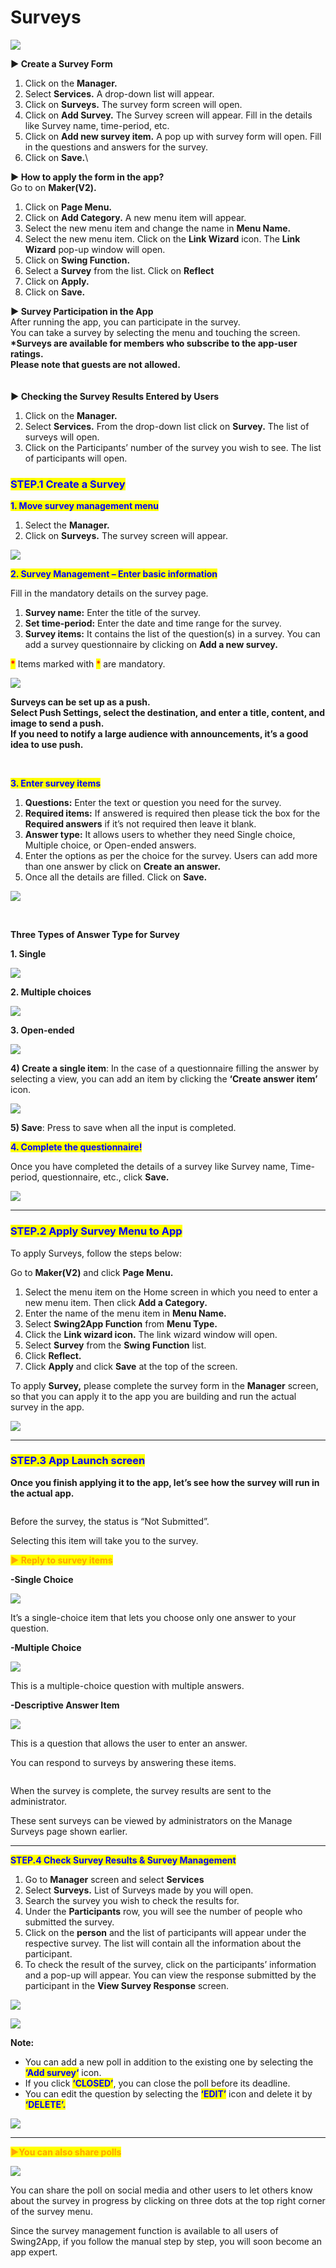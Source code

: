# Surveys

![](https://support.swing2app.com/wp-content/uploads/2018/10/Survey.png)

**▶ Create a Survey Form**&#x20;

1. Click on the **Manager.**
2. Select **Services.** A drop-down list will appear.
3. Click on **Surveys.** The survey form screen will open.
4. Click on **Add Survey.** The Survey screen will appear. Fill in the details like Survey name, time-period, etc.
5. Click on **Add new survey item.** A pop up with survey form will open. Fill in the questions and answers for the survey.&#x20;
6. Click on **Save.**\


**▶ How to apply the form in the app?**\
Go to on **Maker(V2).**

1. Click on **Page Menu.**&#x20;
2. Click on **Add Category.** A new menu item will appear.
3. Select the new menu item and change the name in **Menu Name.**
4. Select the new menu item. Click on the **Link Wizard** icon. The **Link Wizard** pop-up window will open.&#x20;
5. Click on **Swing Function.**&#x20;
6. Select a **Survey** from the list. Click on **Reflect**
7. Click on **Apply.**
8. Click on **Save.**

**▶ Survey Participation in the App**\
After running the app, you can participate in the survey.\
You can take a survey by selecting the menu and touching the screen.\
**\*Surveys are available for members who subscribe to the app-user ratings.** \
**Please note that guests are not allowed.**\
\
\
**▶ Checking the Survey Results Entered by Users**

1. Click on the **Manager.**
2. Select **Services.** From the drop-down list click on **Survey.** The list of surveys will open.
3. Click on the Participants’ number of the survey you wish to see. The list of participants will open.



### <mark style="color:blue;">**STEP.1 Create a Survey**</mark>

<mark style="color:blue;">**1. Move survey management menu**</mark>

1. Select the **Manager.**
2. Click on **Surveys.** The survey screen will appear.

![](https://support.swing2app.com/wp-content/uploads/2018/10/e-2.png)

<mark style="color:blue;">**2. Survey Management – Enter basic information**</mark>

Fill in the mandatory details on the survey page.

1. **Survey name:** Enter the title of the survey.
2. **Set time-period:** Enter the date and time range for the survey.
3. **Survey items:** It contains the list of the question(s) in a survey. You can add a survey questionnaire by clicking on **Add a new survey.**

<mark style="color:red;">**\***</mark> Items marked with <mark style="color:red;">\*</mark> are mandatory.

![](https://support.swing2app.com/wp-content/uploads/2018/10/e9.png)

​**Surveys can be set up as a push.**\
**Select Push Settings, select the destination, and enter a title, content, and image to send a push.**\
**If you need to notify a large audience with announcements, it’s a good idea to use push.** &#x20;

**​**

<mark style="color:blue;">**3. Enter survey items**</mark>

1. **Questions:** Enter the text or question you need for the survey.
2. **Required items:** If answered is required then please tick the box for the **Required answers** if it’s not required then leave it blank.
3. **Answer type:** It allows users to whether they need Single choice, Multiple choice, or Open-ended answers.
4. Enter the options as per the choice for the survey. Users can add more than one answer by click on **Create an answer.**
5. Once all the details are filled. Click on **Save.**

![](https://support.swing2app.com/wp-content/uploads/2018/10/e10.png)

**​**

**Three Types of Answer Type for Survey**

**1. Single**

![](https://support.swing2app.com/wp-content/uploads/2018/10/Screenshot-2020-04-13-at-23.38.42.png)

**2. Multiple choices**

![](https://support.swing2app.com/wp-content/uploads/2018/10/Screenshot-2020-04-13-at-23.38.57.png)

**3. Open-ended**

![](https://support.swing2app.com/wp-content/uploads/2018/10/Screenshot-2020-04-13-at-23.39.15.png)

**4) Create a single item**: In the case of a questionnaire filling the answer by selecting a view, you can add an item by clicking the **‘Create answer item’** icon.

![](https://support.swing2app.com/wp-content/uploads/2018/10/%EB%85%B9%ED%99%94\_2020\_05\_07\_13\_13\_38\_852.gif)

​**5) Save**: Press to save when all the input is completed.



<mark style="color:blue;">**4. Complete the questionnaire!**</mark>

Once you have completed the details of a survey like Survey name, Time-period, questionnaire, etc., click **Save.**

![](https://support.swing2app.com/wp-content/uploads/2018/10/Survey4.png)

***

### <mark style="color:blue;">**STEP.2 Apply Survey Menu to App**</mark>

To apply Surveys, follow the steps below:

Go to **Maker(V2)** and click **Page Menu.**

1. Select the menu item on the Home screen in which you need to enter a new menu item. Then click **Add a Category.**
2. Enter the name of the menu item in **Menu Name.**
3. Select **Swing2App Function** from **Menu Type.**
4. Click the **Link wizard icon.** The link wizard window will open.
5. Select **Survey** from the **Swing Function** list.
6. Click **Reflect.**
7. Click **Apply** and click **Save** at the top of the screen.

To apply **Survey,** please complete the survey form in the **Manager** screen, so that you can apply it to the app you are building and run the actual survey in the app.

![](https://support.swing2app.com/wp-content/uploads/2018/10/up2.png)

***

### <mark style="color:blue;">**STEP.3 App Launch screen**</mark>

**Once you finish applying it to the app, let’s see how the survey will run in the actual app.**

<figure><img src="../../../.gitbook/assets/Group-27d0@3x (1).png" alt=""><figcaption></figcaption></figure>

Before the survey, the status is “Not Submitted”.

Selecting this item will take you to the survey.

<mark style="color:orange;">**▶ Reply to survey items**</mark>

**-Single Choice**

![](https://support.swing2app.com/wp-content/uploads/2018/10/Group-188@3x.png)

It’s a single-choice item that lets you choose only one answer to your question.



**-Multiple Choice**

![](https://support.swing2app.com/wp-content/uploads/2018/10/Group-187@3x.png)

This is a multiple-choice question with multiple answers.



**-Descriptive Answer Item**

![](https://support.swing2app.com/wp-content/uploads/2018/10/Group-186@3x.png)

This is a question that allows the user to enter an answer.

You can respond to surveys by answering these items.

<figure><img src="../../../.gitbook/assets/Group-27d0@3x.png" alt=""><figcaption></figcaption></figure>

When the survey is complete, the survey results are sent to the administrator.

These sent surveys can be viewed by administrators on the Manage Surveys page shown earlier.

***

<mark style="color:blue;">**STEP.4 Check Survey Results & Survey Management**</mark>

1. Go to **Manager** screen and select **Services**
2. Select **Surveys.** List of Surveys made by you will open.
3. Search the survey you wish to check the results for.
4. Under the **Participants** row, you will see the number of people who submitted the survey.
5. Click on the **person** and the list of participants will appear under the respective survey. The list will contain all the information about the participant.
6. To check the result of the survey, click on the participants’ information and a pop-up will appear. You can view the response submitted by the participant in the **View Survey Response** screen.

![](https://support.swing2app.com/wp-content/uploads/2018/10/surveyup1.png)

![](https://support.swing2app.com/wp-content/uploads/2018/10/surveyup2.png)

**Note:**

* You can add a new poll in addition to the existing one by selecting the <mark style="color:blue;">**‘Add survey‘**</mark> icon.
* If you click <mark style="color:blue;"></mark> <mark style="color:blue;"></mark><mark style="color:blue;">**‘CLOSED’**</mark>, you can close the poll before its deadline.
* You can edit the question by selecting the <mark style="color:blue;">**‘EDIT’**</mark> <mark style="color:blue;"></mark><mark style="color:blue;"></mark> icon and delete it by <mark style="color:blue;">**‘DELETE’.**</mark>

![](https://support.swing2app.com/wp-content/uploads/2018/10/surveyup3.png)

***

<mark style="color:orange;">**▶You can also share polls**</mark>

![](https://support.swing2app.com/wp-content/uploads/2018/10/msur.png)

You can share the poll on social media and other users to let others know about the survey in progress by clicking on three dots at the top right corner of the survey menu.

Since the survey management function is available to all users of Swing2App, if you follow the manual step by step, you will soon become an app expert.
